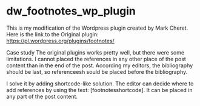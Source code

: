 # dw_footnotes_wp_plugin
This is my modification of the Wordpress plugin created by Mark Cheret. Here is the link to the Original plugin: https://pl.wordpress.org/plugins/footnotes/

Case study
The original plugins works pretty well, but there were some limitations. I cannot placed the references in any other place of the post content than in the end of the post. According my editors, the bibliography should be last, so referenceesh sould be placed before the bibliography.

I solve it by adding shortcode-like solution. The editor can decide where to add references by using the text: [footnotesshortcode]. It can be placed in any part of the post content.

